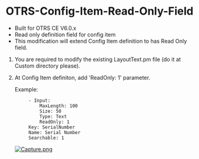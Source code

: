 # OTRS-Config-Item-Read-Only-Field
- Built for OTRS CE V6.0.x
- Read only definition field for config item
- This modification will extend Config Item definition to has Read Only field.

1. You are required to modify the existing LayoutText.pm file (do it at Custom directory please).

2. At Config Item definiton, add 'ReadOnly: 1' parameter.
		
	Example: 
	
			- Input:  
				MaxLength: 100  
				Size: 50  
				Type: Text  
				ReadOnly: 1  
			Key: SerialNumber  
			Name: Serial Number  
			Searchable: 1  

	[![Capture.png](https://i.postimg.cc/c13bn7hN/Capture.png)](https://postimg.cc/grYs9Z1M)
